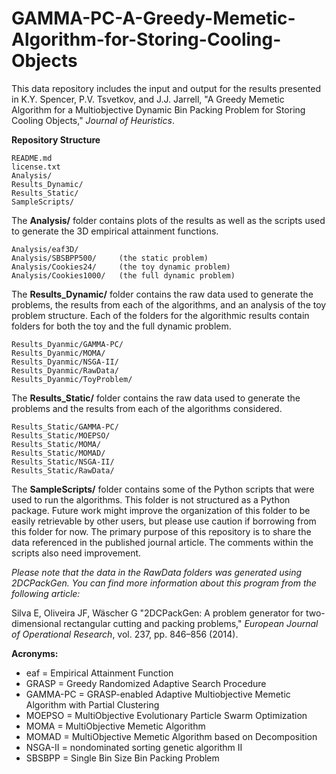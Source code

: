 # GAMMA-PC-A-Greedy-Memetic-Algorithm-for-Storing-Cooling-Objects

This data repository includes the input and output for the results presented in 
K.Y. Spencer, P.V. Tsvetkov, and J.J. Jarrell, "A Greedy Memetic Algorithm for a 
Multiobjective Dynamic Bin Packing Problem for Storing Cooling Objects," *Journal of
Heuristics*.

**Repository Structure** </br>
```
README.md 
license.txt 
Analysis/ 
Results_Dynamic/ 
Results_Static/ 
SampleScripts/ 
```


The **Analysis/** folder contains plots of the results as well as the scripts used to 
generate the 3D empirical attainment functions. </br>
```
Analysis/eaf3D/ 
Analysis/SBSBPP500/     (the static problem) 
Analysis/Cookies24/     (the toy dynamic problem) 
Analysis/Cookies1000/   (the full dynamic problem) 
```

The **Results_Dynamic/** folder contains the raw data used to generate the problems, the
results from each of the algorithms, and an analysis of the toy problem structure.
Each of the folders for the algorithmic results contain folders for both the toy and 
the full dynamic problem. </br>
```
Results_Dyanmic/GAMMA-PC/ 
Results_Dyanmic/MOMA/ 
Results_Dyanmic/NSGA-II/ 
Results_Dyanmic/RawData/ 
Results_Dyanmic/ToyProblem/
```

The **Results_Static/** folder contains the raw data used to generate the problems and the 
results from each of the algorithms considered. </br>
```
Results_Static/GAMMA-PC/ 
Results_Static/MOEPSO/ 
Results_Static/MOMA/ 
Results_Static/MOMAD/ 
Results_Static/NSGA-II/ 
Results_Static/RawData/ 
```

The **SampleScripts/** folder contains some of the Python scripts that were used to 
run the algorithms. This folder is not structured as a Python package. Future work
might improve the organization of this folder to be easily retrievable by other
users, but please use caution if borrowing from this folder for now. The primary 
purpose of this repository is to share the data referenced in the published journal 
article. The comments within the scripts also need improvement.

*Please note that the data in the RawData folders was generated using 2DCPackGen. 
You can find more information about this program from the following article:*

Silva E, Oliveira JF, Wäscher G "2DCPackGen: A problem generator for two-dimensional
rectangular cutting and packing problems," *European Journal of Operational
Research*, vol. 237, pp. 846–856 (2014).

**Acronyms:**
* eaf = Empirical Attainment Function
* GRASP = Greedy Randomized Adaptive Search Procedure
* GAMMA-PC = GRASP-enabled Adaptive Multiobjective Memetic Algorithm with Partial Clustering
* MOEPSO = MultiObjective Evolutionary Particle Swarm Optimization
* MOMA = MultiObjective Memetic Algorithm
* MOMAD = MultiObjective Memetic Algorithm based on Decomposition
* NSGA-II = nondominated sorting genetic algorithm II
* SBSBPP = Single Bin Size Bin Packing Problem
